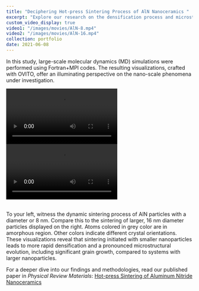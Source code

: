 ```yaml
---
title: "Deciphering Hot-press Sintering Process of AlN Nanoceramics "
excerpt: "Explore our research on the densification process and microstructural evolution of AlN nanoceramics during hot-press sintering, where molecular dynamics simulations reveal the intricate effects of temperature, pressure, and particle size"
custom_video_display: true
video1: "/images/movies/AlN-8.mp4"
video2: "/images/movies/AlN-16.mp4"
collection: portfolio
date: 2021-06-08
---
```


In this study, large-scale molecular dynamics (MD) simulations were performed using Fortran+MPI codes. The resulting visualizations, crafted with OVITO, offer an illuminating perspective on the nano-scale phenomena under investigation.

<div class="video-container">
  <video src="{{ page.video1 }}" controls="controls">
    Your browser does not support the video tag.
  </video>
  <video src="{{ page.video2 }}" controls="controls">
    Your browser does not support the video tag.
  </video>
</div>

<br>

To your left, witness the dynamic sintering process of AlN particles with a diameter or 8 nm. Compare this to the sintering of larger, 16 nm diameter particles displayed on the right. Atoms colored in grey color are in amorphous region. Other colors indicate different crystal orientations. These visualizations reveal that sintering initiated with smaller nanoparticles leads to more rapid densification and a pronounced microstructural evolution, including significant grain growth, compared to systems with larger nanoparticles.

For a deeper dive into our findings and methodologies, read our published paper in *Physical Review Materials*: [Hot-press Sintering of Aluminum Nitride Nanoceramics](https://doi.org/10.1103/PhysRevMaterials.5.096001)

